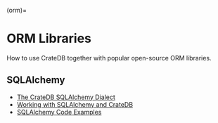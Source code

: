 (orm)=
# ORM Libraries

How to use CrateDB together with popular open-source ORM libraries.

## SQLAlchemy
- [The CrateDB SQLAlchemy Dialect]
- [Working with SQLAlchemy and CrateDB]
- [SQLAlchemy Code Examples]


[SQLAlchemy Code Examples]: https://github.com/crate/cratedb-examples/tree/main/by-language/python-sqlalchemy
[The CrateDB SQLAlchemy Dialect]: https://cratedb.com/docs/python/en/latest/sqlalchemy.html
[Working with SQLAlchemy and CrateDB]: https://cratedb.com/docs/python/en/latest/by-example/index.html#sqlalchemy-by-example
